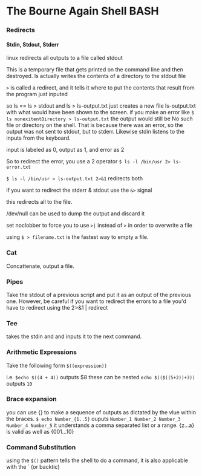 # The Bourne Again Shell BASH

### Redirects

#### Stdin, Stdout, Stderr

linux redirects all outputs to a file called stdout

This is a temporary file that gets printed on the command line and then destroyed. 
ls actually writes the contents of a directory to the stdout file

`>` is called a redirect, and it tells it where to put the contents that result from the program just inputed

so ls == ls > stdout
and ls > ls-output.txt just creates a new file ls-output.txt with  what would have been shown to the screen.
if you make an error like `$ ls nonexitentDirectory > ls-output.txt` the output would still be No such file or directory on the shell. That is because there was an error, so the output was not sent to stdout, but to stderr. 
Likewise stdin listens to the inputs from the keyboard. 

input is labeled as 0, output as 1, and error as 2

So to redirect the error, you use a 2 operator 
`$ ls -l /bin/usr 2> ls-error.txt` 

`$ ls -l /bin/usr > ls-output.txt 2>&1` redirects both

if you want to redirect the stderr & stdout use the `&>` signal

this redirects all to the file. 

/dev/null can be used to dump the output and discard it

set noclobber to force you to use `>|` instead of `>` in order to overwrite a file

using `$ > filename.txt` is the fastest way to empty a file.

### Cat

Concattenate, output a file. 

### Pipes

Take the stdout of a previous script and put it as an output of the previous one.
However, be careful if you want to redirect the errors to a file you'd have to redirect using the 2>&1 | redirect

### Tee
takes the stdin and and inputs it to the next command. 

### Arithmetic Expressions
Take the following form `$((expression))`

i.e. `$echo $((4 + 4))` outputs $8 these can be nested `echo $(($((5+2))+3))` outputs `10`

### Brace expansion

you can use {} to make a sequence of outputs as dictated by the vlue within the braces.
`$ echo Number_{1..5}`
ouputs
`Number_1 Number_2 Number_3 Number_4 Number_5` it understands a comma separated list or a range.
{z...a} is valid as well as {001...10}

### Command Substitution
using the `$()` pattern tells the shell to do a command, it is also applicable with the \` (or backtic)

